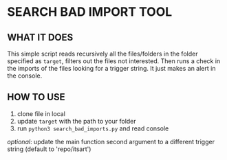 # SEARCH BAD IMPORT TOOL

## WHAT IT DOES
This simple script reads recursively all the files/folders in the folder specified as `target`, filters out the files not interested. Then runs a check in the imports of the files looking for a trigger string. It just makes an alert in the console.

## HOW TO USE
1. clone file in local
2. update `target` with the path to your folder
3. run `python3 search_bad_imports.py` and read console

*optional*: update the main function second argument to a different trigger string (default to 'repo/itsart')
